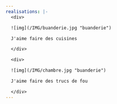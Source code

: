 ```yaml
---
realisations: |-
  <﻿div>

  ![img](/IMG/buanderie.jpg "buanderie")

  J﻿'aime faire des cuisines

  <﻿/div>

  <﻿div>

  ![img](/IMG/chambre.jpg "buanderie")

  J﻿'aime faire des trucs de fou

  <﻿/div>
---
```

